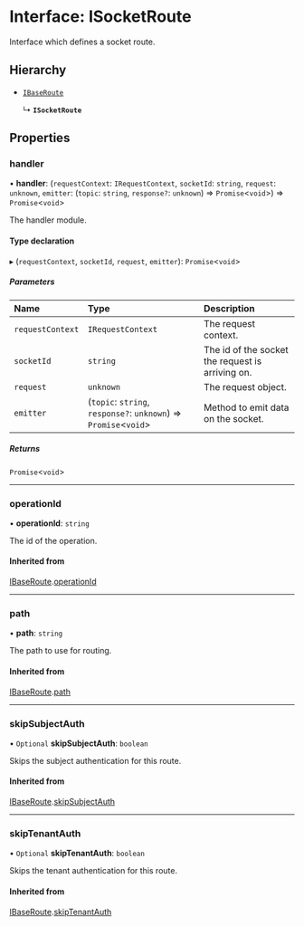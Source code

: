 # Interface: ISocketRoute

Interface which defines a socket route.

## Hierarchy

- [`IBaseRoute`](IBaseRoute.md)

  ↳ **`ISocketRoute`**

## Properties

### handler

• **handler**: (`requestContext`: `IRequestContext`, `socketId`: `string`, `request`: `unknown`, `emitter`: (`topic`: `string`, `response?`: `unknown`) => `Promise`\<`void`\>) => `Promise`\<`void`\>

The handler module.

#### Type declaration

▸ (`requestContext`, `socketId`, `request`, `emitter`): `Promise`\<`void`\>

##### Parameters

| Name | Type | Description |
| :------ | :------ | :------ |
| `requestContext` | `IRequestContext` | The request context. |
| `socketId` | `string` | The id of the socket the request is arriving on. |
| `request` | `unknown` | The request object. |
| `emitter` | (`topic`: `string`, `response?`: `unknown`) => `Promise`\<`void`\> | Method to emit data on the socket. |

##### Returns

`Promise`\<`void`\>

___

### operationId

• **operationId**: `string`

The id of the operation.

#### Inherited from

[IBaseRoute](IBaseRoute.md).[operationId](IBaseRoute.md#operationid)

___

### path

• **path**: `string`

The path to use for routing.

#### Inherited from

[IBaseRoute](IBaseRoute.md).[path](IBaseRoute.md#path)

___

### skipSubjectAuth

• `Optional` **skipSubjectAuth**: `boolean`

Skips the subject authentication for this route.

#### Inherited from

[IBaseRoute](IBaseRoute.md).[skipSubjectAuth](IBaseRoute.md#skipsubjectauth)

___

### skipTenantAuth

• `Optional` **skipTenantAuth**: `boolean`

Skips the tenant authentication for this route.

#### Inherited from

[IBaseRoute](IBaseRoute.md).[skipTenantAuth](IBaseRoute.md#skiptenantauth)
